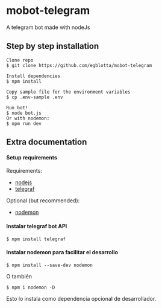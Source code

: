 # mobot-telegram
A telegram bot made with nodeJs

## Step by step installation

    Clone repo
    $ git clone https://github.com/egblotta/mobot-telegram

    Install dependencies
    $ npm install

    Copy sample file for the environment variables
    $ cp .env-sample .env

    Run bot!
    $ node bot.js 
    Or with nodemon:
    $ npm run dev



## Extra documentation
#### Setup requirements

Requirements:
- [nodejs](https://nodejs.org/es/)
- [telegraf](https://telegraf.js.org/)

Optional (but recommended):
- [nodemon](https://www.npmjs.com/package/nodemon)

#### Instalar telegraf bot API
    $ npm install telegraf

#### Instalar nodemon para facilitar el desarrollo
    $ npm install --save-dev nodemon

O también

    $ npm i nodemon -D

Esto lo instala como dependencia opcional de desarrollador.
